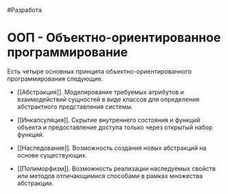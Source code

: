 #Разработа 

# ООП - Объектно-ориентированное программирование 
Есть четыре основных принципа объектно-ориентированного программирования следующие.
- [[Абстракция]]. Моделирование требуемых атрибутов и взаимодействий сущностей в виде классов для определения абстрактного представления системы.

- [[Инкапсуляция]]. Скрытие внутреннего состояния и функций объекта и предоставление доступа только через открытый набор функций.

- [[Наследование]]. Возможность создания новых абстракций на основе существующих.

- [[Полиморфизм]]. Возможность реализации наследуемых свойств или методов отличающимися способами в рамках множества абстракции.